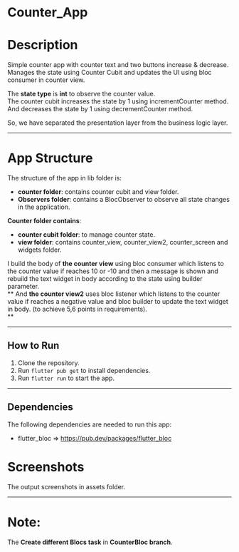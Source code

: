 # Counter_App

# Description

Simple counter app with counter text and two buttons increase & decrease.             
Manages the state using Counter Cubit and updates the UI using bloc consumer in counter view.

The **state type** is **int** to observe the counter value.      
The counter cubit increases the state by 1 using incrementCounter method.    
And decreases the state by 1 using decrementCounter method.    

So, we have separated the presentation layer from the business logic layer.         

--------------------------------

# App Structure

The structure of the app in lib folder is:             
- **counter folder**: contains counter cubit and view folder.
- **Observers folder**: contains a BlocObserver to observe all state changes in the application.                                  
                                                                                                       
**Counter folder contains**:                 
   - **counter cubit folder**: to manage counter state.                  
   - **view folder**: contains counter_view, counter_view2, counter_screen and widgets folder.                                                              

I build the body of **the counter view** using bloc consumer which listens to the counter value if reaches 10 or -10 and
then a message is shown and
rebuild the text widget in body according to the state using builder parameter.       
**
And **the counter view2** uses bloc listener which listens to the counter value if
reaches a negative value and bloc builder to update the text widget in body. (to achieve 5,6 points in requirements).      
**

------------------
## How to Run

1. Clone the repository.
2. Run `flutter pub get` to install dependencies.
3. Run `flutter run` to start the app.
   
---------------------------------------
## Dependencies

The following dependencies are needed to run this app:

- flutter_bloc  => https://pub.dev/packages/flutter_bloc

# Screenshots

The output screenshots in assets folder.

------------------

# Note: 

The **Create different Blocs task** in **CounterBloc branch**.

